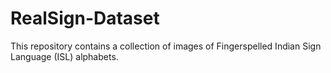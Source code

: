 # RealSign-Dataset
This repository contains a collection of images of Fingerspelled Indian Sign Language (ISL) alphabets.
